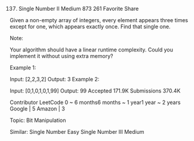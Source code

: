 137. Single Number II
Medium 873 261 Favorite Share

Given a non-empty array of integers, every element appears three times except for one, which appears exactly once. Find that single one.

Note:

Your algorithm should have a linear runtime complexity. Could you implement it without using extra memory?

Example 1:

Input: [2,2,3,2]
Output: 3
Example 2:

Input: [0,1,0,1,0,1,99]
Output: 99
Accepted 171.9K
Submissions 370.4K

Contributor LeetCode
0 ~ 6 months6 months ~ 1 year1 year ~ 2 years
Google | 5 Amazon | 3

Topic: Bit Manipulation

Similar:
Single Number Easy
Single Number III Medium

